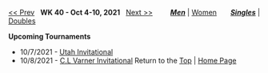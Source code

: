 <a name="top"></a>[<< Prev](men_singles_2139.md) &nbsp; **WK 40 - Oct 4-10, 2021** &nbsp; [Next >>](men_singles_2141.md) &nbsp;&nbsp;&nbsp;&nbsp;&nbsp;&nbsp;&nbsp; [***Men***](./men_singles_2140.md) &#124; [Women](./women_singles_2140.md) &nbsp;&nbsp;&nbsp;&nbsp;&nbsp; [***Singles***](./men_singles_2140.md) &#124; [Doubles](./men_doubles_2140.md)

**Upcoming Tournaments**  
- 10/7/2021 - <a href="https://colleges.wearecollegetennis.com/competitions/UniversityOfUtahM/Tournaments/Overview/AF39BA57-9E31-4A64-A7C6-A8EB964130E1" target="_blank">Utah Invitational</a>
- 10/8/2021 - <a href="https://colleges.wearecollegetennis.com/competitions/RollinsCollegeM/Tournaments/Overview/3CD48F05-0A53-43AA-90D0-6464D0615B24" target="_blank">C.L Varner Invitational</a>
Return to the [Top](#top) &#124; [Home Page](../../index.md)